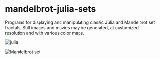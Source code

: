 # mandelbrot-julia-sets
Programs for displaying and manipulating classic Julia and Mandelbrot set fractals.  Still images and movies may be generated, at customized resolution and with various color maps.  

![julia](https://blbadger.github.io/fractals/Julia_set_inverted.png)

![Mandelbrot set](https://blbadger.github.io/fractals/mandelbrot_swirl_0.3r.gif)
